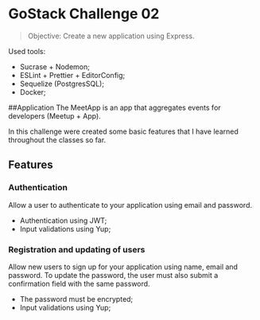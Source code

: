 # GoStack Challenge 02

> Objective: Create a new application using Express.

Used tools:
- Sucrase + Nodemon;
- ESLint + Prettier + EditorConfig;
- Sequelize (PostgresSQL);
- Docker;

##Application
The MeetApp is an app  that aggregates events for developers (Meetup + App).

In this challenge were created some basic features that I have learned throughout the classes so far.

## Features

### Authentication
Allow a user to authenticate to your application using email and password.
- Authentication using JWT;
- Input validations using Yup;

### Registration and updating of users
Allow new users to sign up for your application using name, email and password. To update the password, the user must also submit a confirmation field with the same password.
- The password must be encrypted;
- Input validations using Yup;
